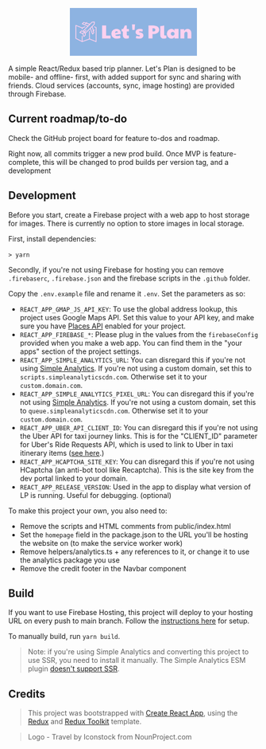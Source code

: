 <p align="center">
  <a href="https://lets-plan.ninja">
    <img src="https://raw.githubusercontent.com/dylmye/lets-plan/main/logo.png" alt="Let's Plan logo" height="96">
  </a>
</p>

A simple React/Redux based trip planner. Let's Plan is designed to be mobile- and offline- first, with added support for sync and sharing with friends. Cloud services (accounts, sync, image hosting) are provided through Firebase.

## Current roadmap/to-do

Check the GitHub project board for feature to-dos and roadmap.

Right now, all commits trigger a new prod build. Once MVP is feature-complete, this will be changed to prod builds per version tag, and a development

## Development

Before you start, create a Firebase project with a web app to host storage for images. There is currently no option to store images in local storage.

First, install dependencies:

`> yarn`

Secondly, if you're not using Firebase for hosting you can remove `.firebaserc`, `.firebase.json` and the firebase scripts in the `.github` folder.

Copy the `.env.example` file and rename it `.env`. Set the parameters as so:

- `REACT_APP_GMAP_JS_API_KEY`: To use the global address lookup, this project uses Google Maps API. Set this value to your API key, and make sure you have [Places API](https://console.cloud.google.com/marketplace/product/google/places-backend.googleapis.com) enabled for your project.
- `REACT_APP_FIREBASE_*`: Please plug in the values from the `firebaseConfig` provided when you make a web app. You can find them in the "your apps" section of the project settings.
- `REACT_APP_SIMPLE_ANALYTICS_URL`: You can disregard this if you're not using [Simple Analytics](https://simpleanalytics.com/). If you're not using a custom domain, set this to `scripts.simpleanalyticscdn.com`. Otherwise set it to your `custom.domain.com`.
- `REACT_APP_SIMPLE_ANALYTICS_PIXEL_URL`: You can disregard this if you're not using [Simple Analytics](https://simpleanalytics.com/). If you're not using a custom domain, set this to `queue.simpleanalyticscdn.com`. Otherwise set it to your `custom.domain.com`.
- `REACT_APP_UBER_API_CLIENT_ID`: You can disregard this if you're not using the Uber API for taxi journey links. This is for the "CLIENT_ID" parameter for Uber's Ride Requests API, which is used to link to Uber in taxi itinerary items ([see here](https://developer.uber.com/docs/riders/ride-requests/tutorials/deep-links/introduction#ride-requests).)
- `REACT_APP_HCAPTCHA_SITE_KEY`: You can disregard this if you're not using HCaptcha (an anti-bot tool like Recaptcha). This is the site key from the dev portal linked to your domain.
- `REACT_APP_RELEASE_VERSION`: Used in the app to display what version of LP is running. Useful for debugging. (optional)

To make this project your own, you also need to:

- Remove the scripts and HTML comments from public/index.html
- Set the `homepage` field in the package.json to the URL you'll be hosting the website on (to make the service worker work)
- Remove helpers/analytics.ts + any references to it, or change it to use the analytics package you use
- Remove the credit footer in the Navbar component

## Build

If you want to use Firebase Hosting, this project will deploy to your hosting URL on every push to main branch. Follow the [instructions here](https://create-react-app.dev/docs/deployment/#firebase) for setup.

To manually build, run `yarn build`.

> Note: if you're using Simple Analytics and converting this project to use SSR, you need to install it manually. The Simple Analytics ESM plugin [doesn't support SSR](https://github.com/DavidWells/analytics/blob/master/packages/analytics-plugin-simple-analytics/src/node.js).

## Credits

> This project was bootstrapped with [Create React App](https://create-react-app.dev/), using the [Redux](https://redux.js.org/) and [Redux Toolkit](https://redux-toolkit.js.org/) template.

> Logo - Travel by Iconstock from NounProject.com
